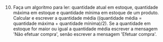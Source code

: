 10. Faça um algoritmo para ler: quantidade atual em estoque, quantidade máxima em
estoque e quantidade mínima em estoque de um produto. Calcular e escrever a quantidade
média ((quantidade média = quantidade máxima + quantidade mínima)/2). Se a quantidade
em estoque for maior ou igual a quantidade média escrever a mensagem 'Não efetuar
compra', senão escrever a mensagem 'Efetuar compra'.